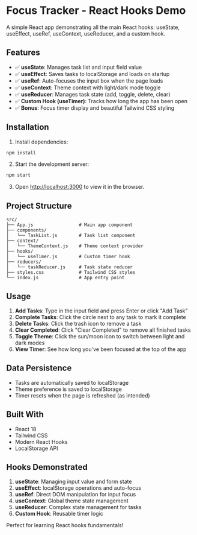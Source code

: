# Focus Tracker - React Hooks Demo

A simple React app demonstrating all the main React hooks: useState, useEffect, useRef, useContext, useReducer, and a custom hook.

## Features

- ✅ **useState**: Manages task list and input field value
- ✅ **useEffect**: Saves tasks to localStorage and loads on startup
- ✅ **useRef**: Auto-focuses the input box when the page loads
- ✅ **useContext**: Theme context with light/dark mode toggle
- ✅ **useReducer**: Manages task state (add, toggle, delete, clear)
- ✅ **Custom Hook (useTimer)**: Tracks how long the app has been open
- ✅ **Bonus**: Focus timer display and beautiful Tailwind CSS styling

## Installation

1. Install dependencies:
```bash
npm install
```

2. Start the development server:
```bash
npm start
```

3. Open [http://localhost:3000](http://localhost:3000) to view it in the browser.

## Project Structure

```
src/
├── App.js                 # Main app component
├── components/
│   └── TaskList.js        # Task list component
├── context/
│   └── ThemeContext.js    # Theme context provider
├── hooks/
│   └── useTimer.js        # Custom timer hook
├── reducers/
│   └── taskReducer.js     # Task state reducer
├── styles.css             # Tailwind CSS styles
└── index.js               # App entry point
```

## Usage

1. **Add Tasks**: Type in the input field and press Enter or click "Add Task"
2. **Complete Tasks**: Click the circle next to any task to mark it complete
3. **Delete Tasks**: Click the trash icon to remove a task
4. **Clear Completed**: Click "Clear Completed" to remove all finished tasks
5. **Toggle Theme**: Click the sun/moon icon to switch between light and dark modes
6. **View Timer**: See how long you've been focused at the top of the app

## Data Persistence

- Tasks are automatically saved to localStorage
- Theme preference is saved to localStorage
- Timer resets when the page is refreshed (as intended)

## Built With

- React 18
- Tailwind CSS
- Modern React Hooks
- LocalStorage API

## Hooks Demonstrated

1. **useState**: Managing input value and form state
2. **useEffect**: localStorage operations and auto-focus
3. **useRef**: Direct DOM manipulation for input focus
4. **useContext**: Global theme state management
5. **useReducer**: Complex state management for tasks
6. **Custom Hook**: Reusable timer logic

Perfect for learning React hooks fundamentals!
